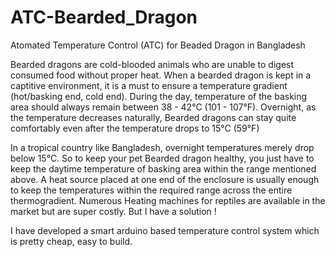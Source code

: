 # ATC-Bearded_Dragon
Atomated Temperature Control (ATC) for Beaded Dragon in Bangladesh

Bearded dragons are cold-blooded animals who are unable to digest consumed food without proper heat.  When a bearded dragon is kept in a captitive environment, it is a must to ensure a temperature gradient (hot/basking end, cold end). During the day, temperature of the basking area should always remain between 38 - 42°C (101 - 107°F). Overnight, as the temperature decreases naturally, Bearded dragons can stay quite comfortably even after the temperature drops to 15°C (59°F)

In a tropical country like Bangladesh, overnight temperatures merely drop below 15°C. So to keep your pet Bearded dragon healthy, you just have to keep the daytime temperature of basking area within the range mentioned above. A heat source placed at one end of the enclosure is usually enough to keep the temperatures within the required range across the entire thermogradient. Numerous Heating machines for reptiles are available in the market but are super costly. But I have a solution ! 

I have developed a smart arduino based temperature control system which is pretty cheap, easy to build. 
